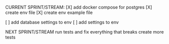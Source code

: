 CURRENT SPRINT/STREAM:
[X] add docker compose for postgres
[X] create env file
[X] create env example file

[ ] add database settings to env
[ ] add settings to env

NEXT SPRINT/STREAM
run tests and fix everything that breaks
create more tests
